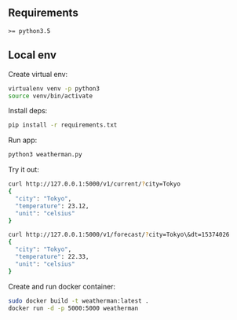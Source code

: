 ## Requirements
`>= python3.5`

## Local env
Create virtual env:
```bash
virtualenv venv -p python3
source venv/bin/activate
```

Install deps:
```bash
pip install -r requirements.txt
```

Run app:
```bash
python3 weatherman.py
```

Try it out:
```bash
curl http://127.0.0.1:5000/v1/current/?city=Tokyo
{
  "city": "Tokyo", 
  "temperature": 23.12, 
  "unit": "celsius"
}

curl http://127.0.0.1:5000/v1/forecast/?city=Tokyo\&dt=15374026
{
  "city": "Tokyo", 
  "temperature": 22.33, 
  "unit": "celsius"
}
```

Create and run docker container:
```bash
sudo docker build -t weatherman:latest .
docker run -d -p 5000:5000 weatherman
```


